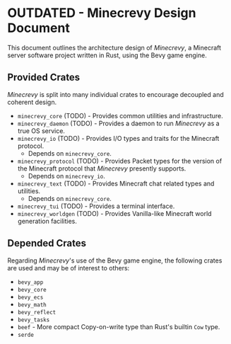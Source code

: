 # OUTDATED - Minecrevy Design Document

This document outlines the architecture design of *Minecrevy*, a Minecraft server software project written in Rust, using the Bevy game engine.

## Provided Crates

*Minecrevy* is split into many individual crates to encourage decoupled and coherent design.

- `minecrevy_core` (TODO) - Provides common utilities and infrastructure.
- `minecrevy_daemon` (TODO) - Provides a daemon to run *Minecrevy* as a true OS service.
- `minecrevy_io` (TODO) - Provides I/O types and traits for the Minecraft protocol.
    - Depends on `minecrevy_core`.
- `minecrevy_protocol` (TODO) - Provides Packet types for the version of the Minecraft protocol that *Minecrevy* presently supports.
    - Depends on `minecrevy_io`.
- `minecrevy_text` (TODO) - Provides Minecraft chat related types and utilities.
    - Depends on `minecrevy_core`.
- `minecrevy_tui` (TODO) - Provides a terminal interface.
- `minecrevy_worldgen` (TODO) - Provides Vanilla-like Minecraft world generation facilities.

## Depended Crates

Regarding *Minecrevy*'s use of the Bevy game engine, the following crates are used and may be of interest to others:

- `bevy_app`
- `bevy_core`
- `bevy_ecs`
- `bevy_math`
- `bevy_reflect`
- `bevy_tasks`
- `beef` - More compact Copy-on-write type than Rust's builtin `Cow` type.
- `serde`
